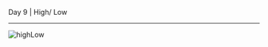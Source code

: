 Day 9 | High/ Low

-----------------------------------------------------------------------------------------------------------------
![highLow](https://user-images.githubusercontent.com/53818579/230780161-3c639127-4a88-4313-a3e1-3a106dee23dd.png)
